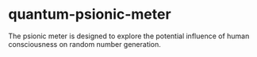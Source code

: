 # quantum-psionic-meter
The psionic meter is designed to explore the potential influence of human consciousness on random number generation.
